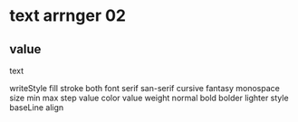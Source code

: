 # text arrnger 02

## value

text

writeStyle
    fill
    stroke
    both
font
    serif
    san-serif
    cursive
    fantasy
    monospace
size
    min
    max
    step
    value
color
    value
weight
    normal
    bold
    bolder
    lighter
style
baseLine
align

